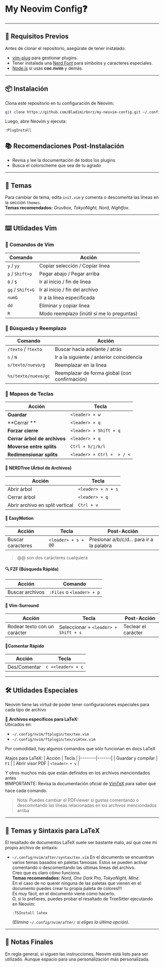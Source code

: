 #  **My Neovim Config**❓

---

## 🚀 **Requisitos Previos**
Antes de clonar el repositorio, asegúrate de tener instalado:
- [vim-plug](https://github.com/junegunn/vim-plug) para gestionar plugins.
- Tener instalada una [Nerd Font](https://www.nerdfonts.com/) para símbolos y caracteres especiales.
- [Node.js](https://nodejs.org/) si usas **coc.nvim** y demás.

---

## 📦 **Instalación**
Clona este repositorio en tu configuración de Neovim:

```sh
git clone https://github.com/Bladimirbnrz/my-neovim-config.git ~/.config/nvim
```

Luego, abre Neovim y ejecuta:

```vim
:PlugInstall
```
## 📚 **Recomendaciones Post-Instalación**
- Revisa y lee la documentación de todos los plugins
- Busca el colorscheme que sea de tu agrado 

---
## 🎨 **Temas**
Para cambiar de tema, edita `init.vim` y comenta o descomenta las líneas en la sección `themes`.  
 **Temas recomendados:** *Gruvbox, TokyoNight, Nord, Nightfox*.

---

## ⌨️ **Utlidades Vim**
### 🔹 **Comandos de Vim**
| Comando | Acción |
|---------|--------|
| `y` / `yy` | Copiar selección / Copiar línea |
| `p` / `Shift+p` | Pegar abajo / Pegar arriba |
| `0` / `$` | Ir al inicio / fin de línea |
| `gg` / `Shift+G` | Ir al inicio / fin del archivo |
| `numG` | Ir a la línea especificada |
| `dd` | Eliminar y copiar línea |
| `R` | Modo reemplazo (inútil si me lo preguntas) |

### 🔹 **Búsqueda y Reemplazo**
| Comando | Acción |
|---------|--------|
| `/texto` / `?texto` | Buscar hacia adelante / atrás |
| `n` / `N` | Ir a la siguiente / anterior coincidencia |
| `s/texto/nuevo/g` | Reemplazar en la línea |
| `%s/texto/nuevo/gc` | Reemplazar de forma global (con confirmación) |

### 🔹 **Mapeos de Teclas**
| Acción | Tecla |
|--------|-------|
| **Guardar** | `<leader> + w` |
| **Cerrar ** | `<leader> + q` |
| **Forzar cierre** | `<leader> + Shift + q` |
| **Cerrar árbol de archivos** | `<leader> + q` |
| **Moverse entre splits** | `Ctrl + h/j/k/l` |
| **Redimensionar splits** | `<leader> + Ctrl +  > / <` |

#### 🌳 **NERDTree (Árbol de Archivos)**
| Acción | Tecla |
|--------|-------|
| Abrir árbol | `<leader> + n + s` |
| Cerrar árbol | `<leader> + q` |
| Abrir archivo en split vertical | `Ctrl + v` |

#### 🎯 **EasyMotion**
| Acción | Tecla |Post-Acción|
|--------|-------|-----------|
| Buscar caracteres | `<leader> + s + @@` | Presionar a/b/c/d... para ir a la palabra
>@@ son dos carácteres cualquiera

#### 🔍 **FZF (Búsqueda Rápida)**
| Acción | Comando |
|--------|---------|
| Buscar archivos | `:Files` o `<leader> + p` |

#### 📝 **Vim-Surround**
| Acción | Tecla | Post-Acción |
|--------|-------|-------------|
| Rodear texto con un carácter | Seleccionar + `<leader> + Shift + s` | Teclear el carácter |

#### 📌**Comentar Rápido**
| Acción | Tecla |
|--------|-------|
|Des/Comentar| `c +<leader> + c`
---

## 🛠 **Utlidades Especiales**
Neovim tiene las virtud de poder tener configuraciones especiales para cada tipo de archivo

📂 **Archivos específicos para LaTeX:**  
Ubicados en:
- `~/.config/nvim/ftplugin/tex/tex.vim`
- `~/.config/nvim/ftplugin/tex/vimtex.vim`

Por comodidad, hay algunos comandos que sólo funcionan en docs LaTeX

 Atajos para LaTeX:
| Acción | Tecla |
|--------|-------|
| Guardar y compilar | `F1` |
| Abrir visor PDF | `<leader> + v` |


Y otros muchos más que están definidos en los archivos menciondados antes
<br>❗❗IMPORTANTE: Revisa la documentación oficial de [VimTeX](https://github.com/lervag/vimtex) para saber qué hace cada comando.
>Nota: Puedes cambiar el PDFviewer si gustas comentando o descomntando las líneas relacionadas en los archivos menciondados arriba

---

## 🎨 **Temas y Sintaxis para LaTeX**
El resaltado de documentos LaTeX suele ser bastante malo, así que cree mi propio archivo de sintaxis:
- `~/.config/nvim/after/syntax/tex.vim`
En el documento se encuentran varios temas basados en paletas famosas. Estos se pueden activar comentando o descomentando las últimas líneas del archivo.
<br>Creo que es claro cómo funciona.
<br> **Temas recomendados:** *Nord, One Dark Pro, TokyoNight, Mine*.
<br> En el caso de no querer ninguna de las paletas que vienen en el documento puedes crear tu propia paleta de colores!!!
<br>Es muy fácil, en el documento viene cómo hacerlo.
<br> O, si lo prefieres, puedes probar el resaltado de TreeSitter ejecutando en Neovim:
   ```vim
   :TSInstall latex
   ```
   *(Elimina `~/.config/nvim/after/` si eliges la última opción).*
---
## 🐢 **Notas Finales**
En regla general, si siguen las instrucciones, Neovim está listo para ser utilizado. Aunque espacio para una personalización más personalizada.
